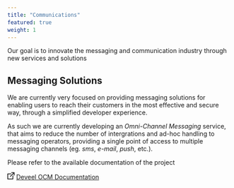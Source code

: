 ```yaml
---
title: "Communications"
featured: true
weight: 1
---
```


Our goal is to innovate the messaging and communication industry through new services and solutions

## Messaging Solutions

We are currently very focused on providing messaging solutions for enabling users to reach their customers in the most effective and secure way, through a simplified developer experience.

As such we are currently developing an _Omni-Channel Messaging_ service, that aims to reduce the number of intergrations and ad-hoc handling to messaging operators, providing a single point of access to multiple messaging channels (eg. _sms_, _e-mail_, _push_, etc.).

Please refer to the available documentation of the project

![Deveel OCM Docs](/images/foreign-16x16.png) [Deveel OCM Documentation](https://docs.ocm.deveel.net)